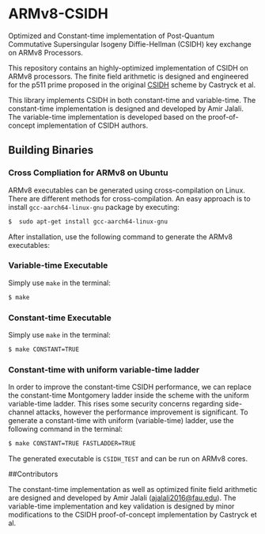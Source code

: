 # ARMv8-CSIDH
Optimized and Constant-time implementation of Post-Quantum Commutative Supersingular Isogeny Diffie-Hellman (CSIDH) key exchange on ARMv8 Processors.

This repository contains an highly-optimized implementation of CSIDH on ARMv8 processors. The finite field arithmetic is designed and engineered for the p511 prime proposed in the original [CSIDH](https://eprint.iacr.org/2018/383.pdf) scheme by Castryck et al. 

This library implements CSIDH in both constant-time and variable-time. The constant-time implementation is designed and developed by Amir Jalali. The variable-time implementation is developed based on the proof-of-concept implementation of CSIDH authors. 

## Building Binaries
### Cross Compliation for ARMv8 on Ubuntu
ARMv8 executables can be generated using cross-compilation on Linux. There are different methods for cross-compilation. An easy approach is to install `gcc-aarch64-linux-gnu` package by executing:
```sh
$  sudo apt-get install gcc-aarch64-linux-gnu
```
After installation, use the following command to generate the ARMv8 executables:
### Variable-time Executable
Simply use `make` in the terminal:
```sh
$ make 
```
### Constant-time Executable
Simply use `make` in the terminal:
```sh
$ make CONSTANT=TRUE 
```
### Constant-time with uniform variable-time ladder
In order to improve the constant-time CSIDH performance, we can replace the constant-time Montgomery ladder inside the scheme with the uniform variable-time ladder. This rises some security concerns regarding side-channel attacks, however the performance improvement is significant. 
To generate a constant-time with uniform (variable-time) ladder, use the following command in the terminal:
```sh
$ make CONSTANT=TRUE FASTLADDER=TRUE
```


The generated executable is `CSIDH_TEST` and can be run on ARMv8 cores.


##Contributors

The constant-time implementation as well as optimized finite field arithmetic are designed and developed by Amir Jalali (ajalali2016@fau.edu).
The variable-time implementation and key validation is designed by minor modifications to the CSIDH proof-of-concept implementation by Castryck et al.





